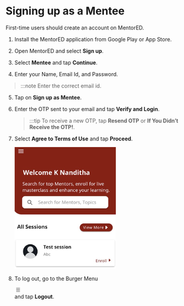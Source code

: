 # Signing up as a Mentee


First-time users should create an account on MentorED.


1.  Install the MentorED application from Google Play or App Store.

2.  Open MentorED and select **Sign up**. 

3.  Select **Mentee** and tap **Continue**.

4.  Enter your Name, Email Id, and Password.

>:::note 
>Enter the correct email id.


5.  Tap on **Sign up as Mentee**.

6.   Enter the OTP sent to your email and tap **Verify and Login**. 

     >:::tip 
     >To receive a new OTP, tap **Resend OTP** or **If You Didn’t Receive the OTP!**.   
    

7.  Select **Agree to Terms of Use** and tap **Proceed**.

    <div class="screenshot">

    ![homepage](media/homepage.PNG)
    
    </div>
8.  To log out, go to the Burger Menu <div class="inlineImg"> ![burger menu icon](media/burgermenu-icon.png)</div> and tap **Logout**.
